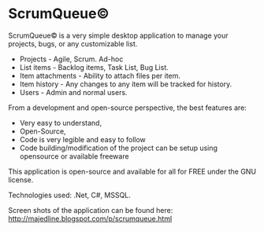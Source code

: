 # ScrumQueue©
ScrumQueue© is a very simple desktop application to manage your projects, bugs, or any customizable list.
- Projects - Agile, Scrum. Ad-hoc
- List items - Backlog items, Task List, Bug List.
- Item attachments - Ability to attach files per item.
- Item history - Any changes to any item will be tracked for history.
- Users - Admin and normal users.

From a development and open-source perspective, the best features are:
- Very easy to understand,
- Open-Source,
- Code is very legible and easy to follow
- Code building/modification of the project can be setup using opensource or available freeware

This application is open-source and available for all for FREE under the GNU license.

Technologies used:
.Net, C#, MSSQL.

Screen shots of the application can be found here: 
http://majedline.blogspot.com/p/scrumqueue.html


